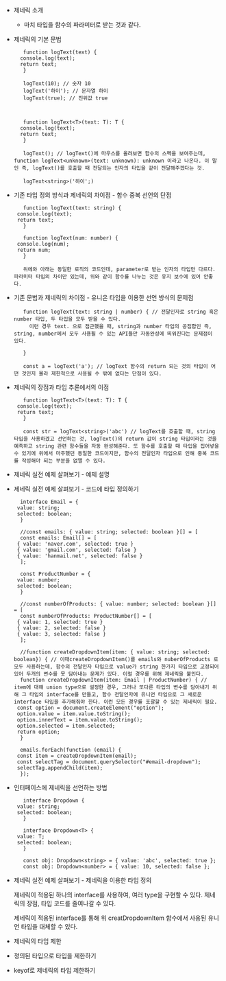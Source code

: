 * 제네릭 소개

  - 마치 타입을 함수의 파라미터로 받는 것과 같다.

* 제네릭의 기본 문법

  ```
     function logText(text) {
	console.log(text);
	return text;
     }

     logText(10); // 숫자 10
     logText('하이'); // 문자열 하이
     logText(true); // 진위값 true



     function logText<T>(text: T): T {
	console.log(text);
	return text;
     }

     logText(); // logText()에 마우스를 올려보면 함수의 스펙을 보여주는데, function logText<unknown>(text: unknown): unknown 이라고 나온다. 이 말인 즉, logText()를 호출할 때 전달되는 인자의 타입을 같이 전달해주겠다는 것.

     logText<string>('하이';)

  ```


* 기존 타입 정의 방식과 제네릭의 차이점 - 함수 중복 선언의 단점
   
   ```
      function logText(text: string) {
	console.log(text);
	return text;
      }

      function logText(num: number) {
	console.log(num);
	return num;
      }

      위에와 아래는 동일한 로직의 코드인데, parameter로 받는 인자의 타입만 다르다. 파라미터 타입의 차이만 있는데, 위와 같이 함수를 나누는 것은 유지 보수에 있어 안좋다.
   ```


* 기존 문법과 제네릭의 차이점 - 유니온 타입을 이용한 선언 방식의 문제점
   
   ```
      function logText(text: string | number) { // 전달인자로 string 혹은 number 타입, 두 타입을 모두 받을 수 있다.
        이런 경우 text. 으로 접근했을 때, string과 number 타입의 공집합인 즉, string, number에서 모두 사용될 수 있는 API들만 자동완성에 띄워진다는 문제점이 있다.

      }

      const a = logText('a'); // logText 함수의 return 되는 것의 타입이 어떤 것인지 몰라 제한적으로 사용될 수 밖에 없다는 단점이 있다.
   ```


* 제네릭의 장점과 타입 추론에서의 이점

   ```
      function logtText<T>(text: T): T {
	console.log(text);
	return text;
      }

      const str = logText<string>('abc') // logText를 호출할 때, string 타입을 사용하겠고 선언하는 것, logText()의 return 값이 string 타입이라는 것을 예측하고 string 관련 함수들을 자동 완성해준다. 또 함수를 호출할 때 타입을 집어넣을 수 있기에 위에서 마주했던 동일한 코드이지만, 함수의 전달인자 타입으로 인해 중복 코드를 작성해야 되는 부분을 없앨 수 있다.
   ```

* 제네릭 실전 예제 살펴보기 - 예제 설명



* 제네릭 실전 예제 살펴보기 - 코드에 타입 정의하기

   ```
     interface Email = {
	value: string;
	selected: boolean;
     }

     //const emails: { value: string; selected: boolean }[] = [
     const emails: Email[] = [ 
	{ value: 'naver.com', selected: true }
	{ value: 'gmail.com', selected: false }
	{ value: 'hanmail.net', selected: false }
     ];

     const ProductNumber = {
	value: number;
	selected: boolean;
     }

     //const numberOfProducts: { value: number; selected: boolean }[] = [
     const numberOfProducts: ProductNumber[] = [
	{ value: 1, selected: true }
	{ value: 2, selected: false }
	{ value: 3, selected: false }
     ];

     //function createDropdownItem(item: { value: string; selected: boolean}) { // 이때createDropdownItem()를 emails와 nuberOfProducts 로 모두 사용하는데, 함수의 전달인자 타입으로 value가 string 한가지 타입으로 고정되어 있어 두개의 변수를 못 담아내는 문제가 있다. 이럴 경우를 위해 제네릭을 붙인다.
     function createDropdownItem(item: Email | ProductNumber) { // item에 대해 union type으로 설정한 경우, 그러나 또다른 타입의 변수를 담아내기 위해 그 타입의 interface를 만들고, 함수 전달인자에 유니언 타입으로 그 새로운 interface 타입을 추가해줘야 한다. 이런 모든 경우를 포괄할 수 있는 제네릭이 필요.
	const option = document.createElement("option");
	option.value = item.value.toString();
	option.innerText = item.value.toString();
	option.selected = item.selected;
	return option;
     }

     emails.forEach(function (email) {
	const item = createDropdownItem(email);
	const selectTag = document.querySelector("#email-dropdown");
	selectTag.appendChild(item);
     });
   ```

* 인터페이스에 제네릭을 선언하는 방법

   ```
      interface Dropdown {
	value: string;
	selected: boolean;
      }

      interface Dropdown<T> {
	value: T;
	selected: boolean;
      }	

      const obj: Dropdown<string> = { value: 'abc', selected: true };
      const obj: Dropdown<number> = { value: 10, selected: false };

   ```

* 제네릭 실전 예제 살펴보기 - 제네릭을 이용한 타입 정의

   제네릭이 적용된 하나의 interface를 사용하여, 여러 type을 구현할 수 있다. 제네릭의 장점, 타입 코드를 줄여나갈 수 있다. 

   제네릭이 적용된 interface를 통해 위 creatDropdownItem 함수에서 사용된 유니언 타입을 대체할 수 있다.


* 제네릭의 타입 제한



* 정의된 타입으로 타입을 제한하기
 


* keyof로 제네릭의 타입 제한하기


